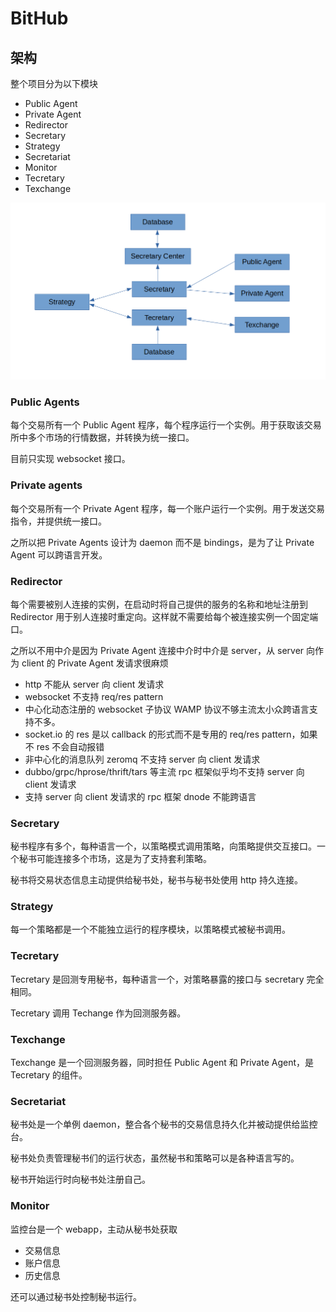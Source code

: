 # BitHub

## 架构

整个项目分为以下模块

- Public Agent
- Private Agent
- Redirector
- Secretary
- Strategy
- Secretariat
- Monitor
- Tecretary
- Texchange

![architecture](./arch.png)

### Public Agents

每个交易所有一个 Public Agent 程序，每个程序运行一个实例。用于获取该交易所中多个市场的行情数据，并转换为统一接口。

目前只实现 websocket 接口。

### Private agents

每个交易所有一个 Private Agent 程序，每一个账户运行一个实例。用于发送交易指令，并提供统一接口。

之所以把 Private Agents 设计为 daemon 而不是 bindings，是为了让 Private Agent 可以跨语言开发。

### Redirector

每个需要被别人连接的实例，在启动时将自己提供的服务的名称和地址注册到 Redirector 用于别人连接时重定向。这样就不需要给每个被连接实例一个固定端口。

之所以不用中介是因为 Private Agent 连接中介时中介是 server，从 server 向作为 client 的 Private Agent 发请求很麻烦

- http 不能从 server 向 client 发请求
- websocket 不支持 req/res pattern
- 中心化动态注册的 websocket 子协议 WAMP 协议不够主流太小众跨语言支持不多。
- socket.io 的 res 是以 callback 的形式而不是专用的 req/res pattern，如果不 res 不会自动报错
- 非中心化的消息队列 zeromq 不支持 server 向 client 发请求
- dubbo/grpc/hprose/thrift/tars 等主流 rpc 框架似乎均不支持 server 向 client 发请求
- 支持 server 向 client 发请求的 rpc 框架 dnode 不能跨语言

### Secretary

秘书程序有多个，每种语言一个，以策略模式调用策略，向策略提供交互接口。一个秘书可能连接多个市场，这是为了支持套利策略。

秘书将交易状态信息主动提供给秘书处，秘书与秘书处使用 http 持久连接。

### Strategy

每一个策略都是一个不能独立运行的程序模块，以策略模式被秘书调用。

### Tecretary

Tecretary 是回测专用秘书，每种语言一个，对策略暴露的接口与 secretary 完全相同。

Tecretary 调用 Techange 作为回测服务器。

### Texchange

Texchange 是一个回测服务器，同时担任 Public Agent 和 Private Agent，是 Tecretary 的组件。

### Secretariat

秘书处是一个单例 daemon，整合各个秘书的交易信息持久化并被动提供给监控台。

秘书处负责管理秘书们的运行状态，虽然秘书和策略可以是各种语言写的。

秘书开始运行时向秘书处注册自己。

### Monitor

监控台是一个 webapp，主动从秘书处获取

- 交易信息
- 账户信息
- 历史信息

还可以通过秘书处控制秘书运行。
